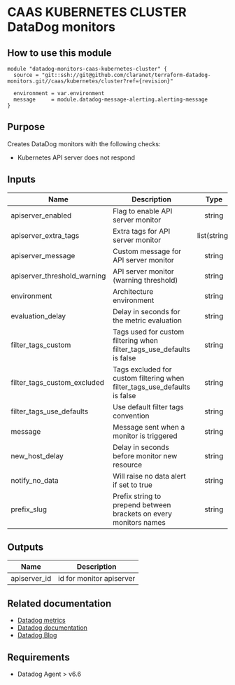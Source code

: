 # CAAS KUBERNETES CLUSTER DataDog monitors

## How to use this module

```
module "datadog-monitors-caas-kubernetes-cluster" {
  source = "git::ssh://git@github.com/claranet/terraform-datadog-monitors.git//caas/kubernetes/cluster?ref={revision}"

  environment = var.environment
  message     = module.datadog-message-alerting.alerting-message
}

```

## Purpose

Creates DataDog monitors with the following checks:

- Kubernetes API server does not respond

## Inputs

| Name | Description | Type | Default | Required |
|------|-------------|:----:|:-----:|:-----:|
| apiserver\_enabled | Flag to enable API server monitor | string | `"true"` | no |
| apiserver\_extra\_tags | Extra tags for API server monitor | list(string) | `[]` | no |
| apiserver\_message | Custom message for API server monitor | string | `""` | no |
| apiserver\_threshold\_warning | API server monitor (warning threshold) | string | `"3"` | no |
| environment | Architecture environment | string | n/a | yes |
| evaluation\_delay | Delay in seconds for the metric evaluation | string | `"15"` | no |
| filter\_tags\_custom | Tags used for custom filtering when filter_tags_use_defaults is false | string | `"*"` | no |
| filter\_tags\_custom\_excluded | Tags excluded for custom filtering when filter_tags_use_defaults is false | string | `""` | no |
| filter\_tags\_use\_defaults | Use default filter tags convention | string | `"true"` | no |
| message | Message sent when a monitor is triggered | string | n/a | yes |
| new\_host\_delay | Delay in seconds before monitor new resource | string | `"300"` | no |
| notify\_no\_data | Will raise no data alert if set to true | string | `"true"` | no |
| prefix\_slug | Prefix string to prepend between brackets on every monitors names | string | `""` | no |

## Outputs

| Name | Description |
|------|-------------|
| apiserver\_id | id for monitor apiserver |

## Related documentation

* [Datadog metrics](https://docs.datadoghq.com/agent/kubernetes/metrics/)
* [Datadog documentation](https://docs.datadoghq.com/integrations/kubernetes/)
* [Datadog Blog](https://www.datadoghq.com/blog/monitor-kubernetes-docker/)

## Requirements

* Datadog Agent > v6.6

